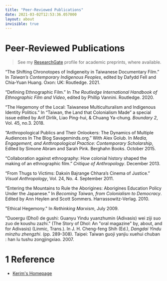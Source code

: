 ```yaml
---
title: "Peer-Reviewed Publications"
date: 2021-03-02T12:53:36.057000
layout: about
invisible: true
---
```


# Peer-Reviewed Publications

> See my [ResearchGate](https://www.researchgate.net/profile/P-Friedman) profile for academic preprints, where available. 

“The Shifting Chronotopes of Indigeneity in Taiwanese Documentary Film.” In _Taiwan’s Contemporary Indigenous Peoples_, edited by Dafydd Fell and Chia-Yuan Huang. Oxon: UK: Routledge. 2021.

“Defining Ethnographic Film.” In _The Routledge International Handbook of Ethnographic Film and Video_, edited by Phillip Vannini. Routledge. 2020.

“The Hegemony of the Local: Taiwanese Multiculturalism and Indigenous Identity Politics.” In “Taiwan, the Land that Colonialism Made” a special issue edited by Arif Dirlik, Liao Ping-hui, & Chuang Ya-chung. _Boundary 2_, Vol. 45, no.3. 2018. 

“Anthropological Publics and Their Onlookers: The Dynamics of Multiple Audiences In The Blog Savageminds.org.”  With Alex Golub. In _Media, Engagement, and Anthropological Practice: Contemporary Scholarship_, Edited by Simone Abram and Sarah Pink. Berghahn Books. October 2015.

“Collaboration against ethnography: How colonial history shaped the making of an ethnographic film.” _Critique of Anthropology_. December 2013.

“From Thugs to Victims: Dakxin Bajrange Chhara’s Cinema of Justice.” _Visual Anthropology_, Vol. 24, No. 4. September 2011.

“Entering the Mountains to Rule the Aborigines: Aborigines Education Policy Under the Japanese.” In _Becoming Taiwan, from Colonialism to Democracy_. Edited by Ann Heylen and Scott Sommers. Harrassowitz-Verlag. 2010.

"Ethical Hegemony." In _Rethinking Marxism_, July 2009.

"Duoergu (Dhol) de gushi: Guanyu Yindu yuanzhumin (Adivasis) wei ziji suo zuo de koushu zazhi." (The Story of Dhol: An "oral magazine" by, about, and for Adivasis) (Linmic, Trans.). In J. H. Cheng-feng Shih (Ed.), _Dangdai Yindu minzhu zhengzhi_. (pp. 289-308). Taipei: Taiwan guoji yanjiu xuehui chuban : han lu tushu zongjingxiao. 2007.

<div markdown="1" class="roam-backrefs">

# 1 Reference

- [Kerim's Homepage](/digitalgarden/)

</div>
